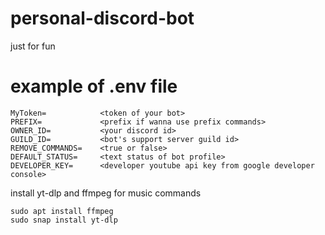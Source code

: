 # personal-discord-bot
just for fun

# example of .env file
```
MyToken=            <token of your bot>
PREFIX=             <prefix if wanna use prefix commands>
OWNER_ID=           <your discord id>
GUILD_ID=           <bot's support server guild id>
REMOVE_COMMANDS=    <true or false>
DEFAULT_STATUS=     <text status of bot profile>
DEVELOPER_KEY=      <developer youtube api key from google developer console>
```

install yt-dlp and ffmpeg for music commands
```
sudo apt install ffmpeg
sudo snap install yt-dlp
```